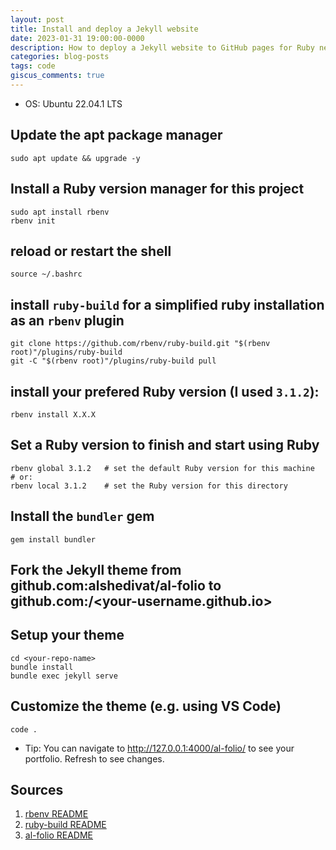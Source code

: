 ```yaml
---
layout: post
title: Install and deploy a Jekyll website
date: 2023-01-31 19:00:00-0000
description: How to deploy a Jekyll website to GitHub pages for Ruby newbies
categories: blog-posts
tags: code
giscus_comments: true
---
```


- OS: Ubuntu 22.04.1 LTS

## Update the apt package manager
`sudo apt update && upgrade -y`
## Install a Ruby version manager for this project
```
sudo apt install rbenv
rbenv init
```
## reload or restart the shell
`source ~/.bashrc`
## install `ruby-build` for a simplified ruby installation as an `rbenv` plugin
```
git clone https://github.com/rbenv/ruby-build.git "$(rbenv root)"/plugins/ruby-build
git -C "$(rbenv root)"/plugins/ruby-build pull
```
## install your prefered Ruby version (I used `3.1.2`):
`rbenv install X.X.X`
## Set a Ruby version to finish and start using Ruby
```
rbenv global 3.1.2   # set the default Ruby version for this machine
# or:
rbenv local 3.1.2    # set the Ruby version for this directory
```
## Install the `bundler` gem
`gem install bundler`
## Fork the Jekyll theme from github.com:alshedivat/al-folio to github.com:<your-username>/<your-username.github.io>
## Setup your theme
```
cd <your-repo-name>
bundle install
bundle exec jekyll serve
```
## Customize the theme (e.g. using VS Code)
`code .`
- Tip: You can navigate to http://127.0.0.1:4000/al-folio/ to see your portfolio. Refresh to see changes.

## Sources
1. [rbenv README](https://github.com/rbenv/rbenv/#readme)
2. [ruby-build README](https://github.com/rbenv/ruby-build#readme)
3. [al-folio README](https://github.com/alshedivat/al-folio#readme)